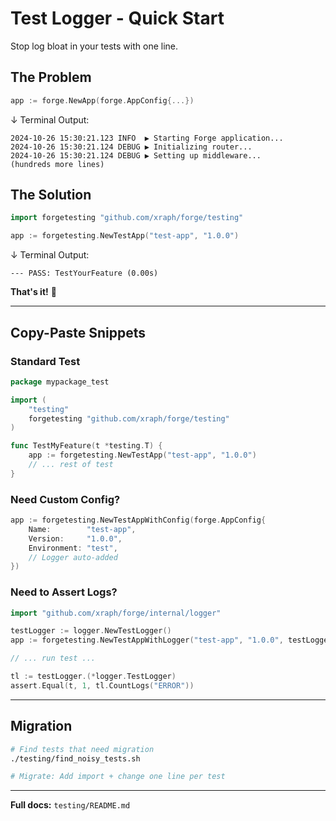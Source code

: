 # Test Logger - Quick Start

Stop log bloat in your tests with one line.

## The Problem

```go
app := forge.NewApp(forge.AppConfig{...})
```
↓ Terminal Output:
```
2024-10-26 15:30:21.123 INFO  ▶ Starting Forge application...
2024-10-26 15:30:21.124 DEBUG ▶ Initializing router...
2024-10-26 15:30:21.124 DEBUG ▶ Setting up middleware...
(hundreds more lines)
```

## The Solution

```go
import forgetesting "github.com/xraph/forge/testing"

app := forgetesting.NewTestApp("test-app", "1.0.0")
```

↓ Terminal Output:
```
--- PASS: TestYourFeature (0.00s)
```

**That's it!** 🎉

---

## Copy-Paste Snippets

### Standard Test
```go
package mypackage_test

import (
    "testing"
    forgetesting "github.com/xraph/forge/testing"
)

func TestMyFeature(t *testing.T) {
    app := forgetesting.NewTestApp("test-app", "1.0.0")
    // ... rest of test
}
```

### Need Custom Config?
```go
app := forgetesting.NewTestAppWithConfig(forge.AppConfig{
    Name:        "test-app",
    Version:     "1.0.0",
    Environment: "test",
    // Logger auto-added
})
```

### Need to Assert Logs?
```go
import "github.com/xraph/forge/internal/logger"

testLogger := logger.NewTestLogger()
app := forgetesting.NewTestAppWithLogger("test-app", "1.0.0", testLogger)

// ... run test ...

tl := testLogger.(*logger.TestLogger)
assert.Equal(t, 1, tl.CountLogs("ERROR"))
```

---

## Migration

```bash
# Find tests that need migration
./testing/find_noisy_tests.sh

# Migrate: Add import + change one line per test
```

---

**Full docs:** `testing/README.md`

